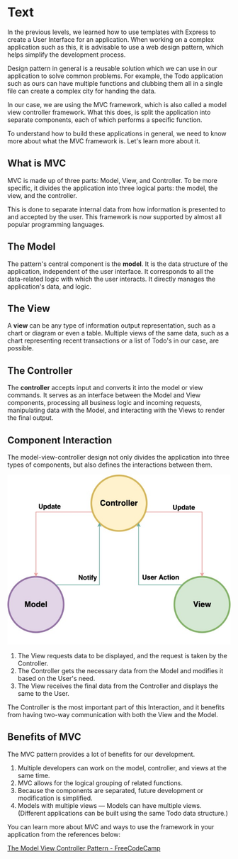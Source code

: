# Text

In the previous levels, we learned how to use templates with Express to create a User Interface for an application. When working on a complex application such as this, it is advisable to use a web design pattern, which helps simplify the development process.

Design pattern in general is a reusable solution which we can use in our application to solve common problems. For example, the Todo application such as ours can have multiple functions and clubbing them all in a single file can create a complex city for handing the data.

In our case, we are using the MVC framework, which is also called a model view controller framework. What this does, is split the application into separate components, each of which performs a specific function.

To understand how to build these applications in general, we need to know more about what the MVC framework is. Let's learn more about it.

## What is MVC

MVC is made up of three parts: Model, View, and Controller. To be more specific, it divides the application into three logical parts: the model, the view, and the controller.

This is done to separate internal data from how information is presented to and accepted by the user. This framework is now supported by almost all popular programming languages.

## The Model

The pattern's central component is the **model**. It is the data structure of the application, independent of the user interface. It corresponds to all the data-related logic with which the user interacts. It directly manages the application's data, and logic.

## The View

A **view** can be any type of information output representation, such as a chart or diagram or even a table. Multiple views of the same data, such as a chart representing recent transactions or a list of Todo's in our case, are possible.

## The Controller

The **controller** accepts input and converts it into the model or view commands. It serves as an interface between the Model and View components, processing all business logic and incoming requests, manipulating data with the Model, and interacting with the Views to render the final output.

## Component Interaction

The model-view-controller design not only divides the application into three types of components, but also defines the interactions between them.

![MVC](mvc.jpg)

1.  The View requests data to be displayed, and the request is taken by the Controller.
2.  The Controller gets the necessary data from the Model and modifies it based on the User's need.
3.  The View receives the final data from the Controller and displays the same to the User.

The Controller is the most important part of this Interaction, and it benefits from having two-way communication with both the View and the Model.

## Benefits of MVC

The MVC pattern provides a lot of benefits for our development.

1. Multiple developers can work on the model, controller, and views at the same time.
2. MVC allows for the logical grouping of related functions.
3. Because the components are separated, future development or modification is simplified.
4. Models with multiple views — Models can have multiple views. (Different applications can be built using the same Todo data structure.)

You can learn more about MVC and ways to use the framework in your application from the references below:

[The Model View Controller Pattern - FreeCodeCamp](https://www.freecodecamp.org/news/the-model-view-controller-pattern-mvc-architecture-and-frameworks-explained/)
